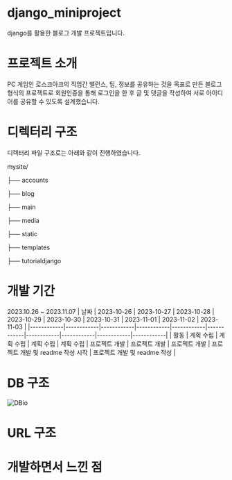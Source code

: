 # django_miniproject
django를 활용한 블로그 개발 프로젝트입니다.

# 프로젝트 소개
PC 게임인 로스크아크의 직업간 밸런스, 팁, 정보를 공유하는 것을 목표로 만든 블로그 형식의 프로젝트로
회원인증을 통해 로그인을 한 후 글 및 댓글을 작성하여 서로 아이디어를 공유할 수 있도록 설계했습니다.

# 디렉터리 구조
디렉터리 파일 구조로는 아래와 같이 진행하였습니다.

mysite/

├── accounts

├── blog

├── main

├── media

├── static

├── templates

├── tutorialdjango

# 개발 기간
2023.10.26 ~ 2023.11.07
| 날짜       | 2023-10-26 | 2023-10-27 | 2023-10-28 | 2023-10-29 | 2023-10-30 | 2023-10-31 | 2023-11-01 | 2023-11-02 | 2023-11-03 |
|------------|------------|------------|------------|------------|------------|------------|------------|------------|------------|
| 활동       | 계획 수립  | 계획 수립  | 계획 수립  | 계획 수립  | 프로젝트 개발 | 프로젝트 개발 | 프로젝트 개발 | 프로젝트 개발 및 readme 작성 시작 | 프로젝트 개발 및 readme 작성 |



# DB 구조
![DBio](https://github.com/mintcookie-park/django_miniproject/assets/79849531/22d95a53-f908-4d31-8c49-7ec3a56cb28e)


# URL 구조


# 개발하면서 느낀 점

